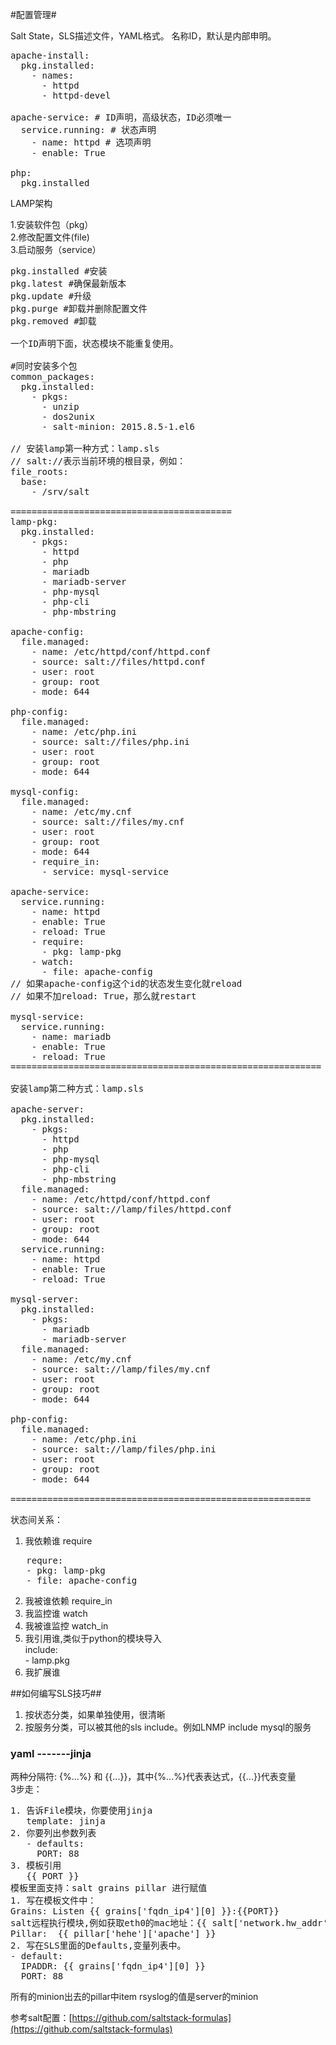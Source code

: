 #配置管理#

Salt State，SLS描述文件，YAML格式。
名称ID，默认是内部申明。
<pre>
apache-install:
  pkg.installed:
    - names:
      - httpd
      - httpd-devel

apache-service: # ID声明，高级状态，ID必须唯一
  service.running: # 状态声明
    - name: httpd # 选项声明
    - enable: True

php:
  pkg.installed
</pre>

LAMP架构

1.安装软件包（pkg）<br/>
2.修改配置文件(file)<br/>
3.启动服务（service）<br/>

<pre>
pkg.installed #安装
pkg.latest #确保最新版本
pkg.update #升级
pkg.purge #卸载并删除配置文件
pkg.removed #卸载

一个ID声明下面，状态模块不能重复使用。

#同时安装多个包
common_packages:
  pkg.installed:
    - pkgs:
      - unzip
      - dos2unix
      - salt-minion: 2015.8.5-1.el6

// 安装lamp第一种方式：lamp.sls
// salt://表示当前环境的根目录，例如：
file_roots:
  base:
    - /srv/salt

==========================================
lamp-pkg:
  pkg.installed:
    - pkgs:
      - httpd
      - php
      - mariadb
      - mariadb-server
      - php-mysql
      - php-cli
      - php-mbstring

apache-config:
  file.managed:
    - name: /etc/httpd/conf/httpd.conf
    - source: salt://files/httpd.conf
    - user: root
    - group: root
    - mode: 644

php-config:
  file.managed:
    - name: /etc/php.ini
    - source: salt://files/php.ini
    - user: root
    - group: root
    - mode: 644

mysql-config:
  file.managed:
    - name: /etc/my.cnf
    - source: salt://files/my.cnf
    - user: root
    - group: root
    - mode: 644
    - require_in:
      - service: mysql-service

apache-service:
  service.running:
    - name: httpd
    - enable: True
    - reload: True
    - require:
      - pkg: lamp-pkg
    - watch:
      - file: apache-config
// 如果apache-config这个id的状态发生变化就reload
// 如果不加reload: True，那么就restart

mysql-service:
  service.running:
    - name: mariadb
    - enable: True
    - reload: True
===========================================================

安装lamp第二种方式：lamp.sls

apache-server:
  pkg.installed:
    - pkgs:
      - httpd
      - php
      - php-mysql
      - php-cli
      - php-mbstring
  file.managed:
    - name: /etc/httpd/conf/httpd.conf
    - source: salt://lamp/files/httpd.conf
    - user: root
    - group: root
    - mode: 644
  service.running:
    - name: httpd
    - enable: True
    - reload: True

mysql-server:
  pkg.installed:
    - pkgs:
      - mariadb
      - mariadb-server
  file.managed:
    - name: /etc/my.cnf
    - source: salt://lamp/files/my.cnf
    - user: root
    - group: root
    - mode: 644

php-config:
  file.managed:
    - name: /etc/php.ini
    - source: salt://lamp/files/php.ini
    - user: root
    - group: root
    - mode: 644

=========================================================
</pre>

状态间关系：<br/>

1. 我依赖谁 require <br/>
<pre>
   requre:
   - pkg: lamp-pkg
   - file: apache-config
</pre>
2. 我被谁依赖 require_in <br/>
3. 我监控谁 watch <br/>
4. 我被谁监控 watch_in <br/>
5. 我引用谁,类似于python的模块导入 <br/>
   include:<br/>
     \- lamp.pkg
6. 我扩展谁 <br/>


##如何编写SLS技巧##

1. 按状态分类，如果单独使用，很清晰
2. 按服务分类，可以被其他的sls include。例如LNMP include mysql的服务

### yaml -------jinja ###

两种分隔符: {%...%} 和 {{...}}，其中{%...%}代表表达式，{{...}}代表变量<br/>
3步走：
<pre>
1. 告诉File模块，你要使用jinja
   template: jinja
2. 你要列出参数列表
   - defaults:
     PORT: 88
3. 模板引用
   {{ PORT }}
模板里面支持：salt grains pillar 进行赋值
1. 写在模板文件中：
Grains: Listen {{ grains['fqdn_ip4'][0] }}:{{PORT}}
salt远程执行模块,例如获取eth0的mac地址：{{ salt['network.hw_addr']('eth0') }}
Pillar:  {{ pillar['hehe']['apache'] }}
2. 写在SLS里面的Defaults,变量列表中。
- default:
  IPADDR: {{ grains['fqdn_ip4'][0] }}
  PORT: 88
</pre>

所有的minion出去的pillar中item rsyslog的值是server的minion

参考salt配置：[https://github.com/saltstack-formulas](https://github.com/saltstack-formulas)
